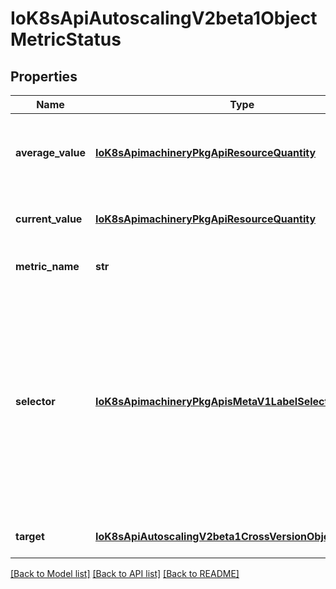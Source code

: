 # IoK8sApiAutoscalingV2beta1ObjectMetricStatus

## Properties
Name | Type | Description | Notes
------------ | ------------- | ------------- | -------------
**average_value** | [**IoK8sApimachineryPkgApiResourceQuantity**](IoK8sApimachineryPkgApiResourceQuantity.md) | averageValue is the current value of the average of the metric across all relevant pods (as a quantity) | [optional] 
**current_value** | [**IoK8sApimachineryPkgApiResourceQuantity**](IoK8sApimachineryPkgApiResourceQuantity.md) | currentValue is the current value of the metric (as a quantity). | 
**metric_name** | **str** | metricName is the name of the metric in question. | 
**selector** | [**IoK8sApimachineryPkgApisMetaV1LabelSelector**](IoK8sApimachineryPkgApisMetaV1LabelSelector.md) | selector is the string-encoded form of a standard kubernetes label selector for the given metric When set in the ObjectMetricSource, it is passed as an additional parameter to the metrics server for more specific metrics scoping. When unset, just the metricName will be used to gather metrics. | [optional] 
**target** | [**IoK8sApiAutoscalingV2beta1CrossVersionObjectReference**](IoK8sApiAutoscalingV2beta1CrossVersionObjectReference.md) | target is the described Kubernetes object. | 

[[Back to Model list]](../README.md#documentation-for-models) [[Back to API list]](../README.md#documentation-for-api-endpoints) [[Back to README]](../README.md)


